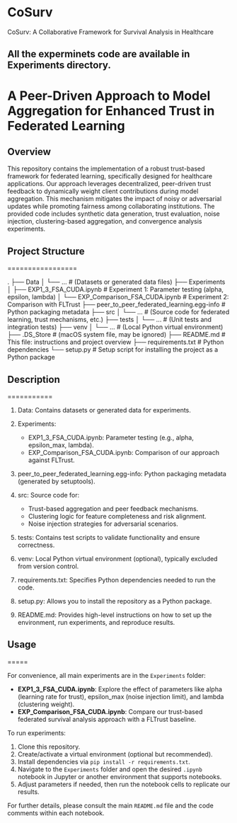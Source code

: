 # CoSurv
CoSurv: A Collaborative Framework for Survival Analysis in Healthcare

## All the experminets code are available in Experiments directory. ##

# A Peer-Driven Approach to Model Aggregation for Enhanced Trust in Federated Learning

## Overview

This repository contains the implementation of a robust trust-based framework for federated learning, specifically designed for healthcare applications. Our approach leverages decentralized, peer-driven trust feedback to dynamically weight client contributions during model aggregation. This mechanism mitigates the impact of noisy or adversarial updates while promoting fairness among collaborating institutions. The provided code includes synthetic data generation, trust evaluation, noise injection, clustering-based aggregation, and convergence analysis experiments.

## Project Structure
=================

.
├── Data
│   └── ...            # (Datasets or generated data files)
├── Experiments
│   ├── EXP1_3_FSA_CUDA.ipynb         # Experiment 1: Parameter testing (alpha, epsilon, lambda)
│   └── EXP_Comparison_FSA_CUDA.ipynb # Experiment 2: Comparison with FLTrust
├── peer_to_peer_federated_learning.egg-info  # Python packaging metadata
├── src
│   └── ...            # (Source code for federated learning, trust mechanisms, etc.)
├── tests
│   └── ...            # (Unit tests and integration tests)
├── venv
│   └── ...            # (Local Python virtual environment)
├── .DS_Store          # (macOS system file, may be ignored)
├── README.md          # This file: instructions and project overview
├── requirements.txt   # Python dependencies
└── setup.py           # Setup script for installing the project as a Python package


## Description
===========

1. Data:
   Contains datasets or generated data for experiments.

2. Experiments:
   - EXP1_3_FSA_CUDA.ipynb: Parameter testing (e.g., alpha, epsilon_max, lambda).
   - EXP_Comparison_FSA_CUDA.ipynb: Comparison of our approach against FLTrust.

3. peer_to_peer_federated_learning.egg-info:
   Python packaging metadata (generated by setuptools).

4. src:
   Source code for:
     - Trust-based aggregation and peer feedback mechanisms.
     - Clustering logic for feature completeness and risk alignment.
     - Noise injection strategies for adversarial scenarios.

5. tests:
   Contains test scripts to validate functionality and ensure correctness.

6. venv:
   Local Python virtual environment (optional), typically excluded from version control.

7. requirements.txt:
   Specifies Python dependencies needed to run the code.

8. setup.py:
   Allows you to install the repository as a Python package.

9. README.md:
   Provides high-level instructions on how to set up the environment, run experiments, and reproduce results.

## Usage
=====

For convenience, all main experiments are in the `Experiments` folder:
- **EXP1_3_FSA_CUDA.ipynb**: Explore the effect of parameters like alpha (learning rate for trust), epsilon_max (noise injection limit), and lambda (clustering weight).
- **EXP_Comparison_FSA_CUDA.ipynb**: Compare our trust-based federated survival analysis approach with a FLTrust baseline.

To run experiments:
1. Clone this repository.
2. Create/activate a virtual environment (optional but recommended).
3. Install dependencies via `pip install -r requirements.txt`.
4. Navigate to the `Experiments` folder and open the desired `.ipynb` notebook in Jupyter or another environment that supports notebooks.
5. Adjust parameters if needed, then run the notebook cells to replicate our results.

For further details, please consult the main `README.md` file and the code comments within each notebook.
